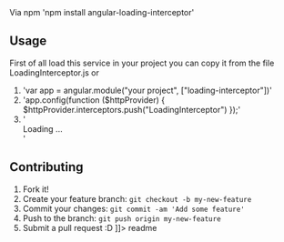 <snippet>
  <content><![CDATA[
# ${1:Angular Loading Interceptor}
 Angular Loading Interceptor is library for loading in yout website until all http requests are done
## Installation
 Via bower 'bower install angular-loading-interceptor'
 
 Via npm 'npm install angular-loading-interceptor'
## Usage
First of all load this service in your project you can copy it from the file LoadingInterceptor.js or 
1. 'var app = angular.module("your project", ["loading-interceptor"])'
2. 'app.config(function ($httpProvider) {
      $httpProvider.interceptors.push("LoadingInterceptor")
    });'
3. '<div class="loader" ng-if="loading">Loading ...</div>'
## Contributing
1. Fork it!
2. Create your feature branch: `git checkout -b my-new-feature`
3. Commit your changes: `git commit -am 'Add some feature'`
4. Push to the branch: `git push origin my-new-feature`
5. Submit a pull request :D
]]></content>
  <tabTrigger>readme</tabTrigger>
</snippet>
